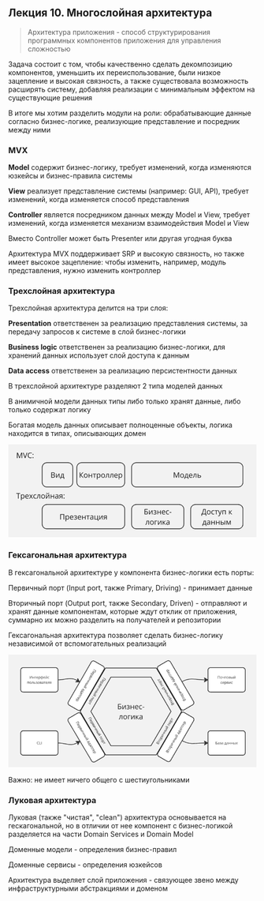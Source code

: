 ## Лекция 10. Многослойная архитектура

> Архитектура приложения - способ структурирования программных компонентов приложения для управления сложностью

Задача состоит с том, чтобы качественно сделать декомпозицию компонентов, уменьшить их переиспользование, были низкое зацепление и высокая связность, а также существовала возможность расширять систему, добавляя реализации с минимальным эффектом на существующие решения

В итоге мы хотим разделить модули на роли: обрабатывающие данные согласно бизнес-логике, реализующие представление и посредник между ними

### MVX

**Model** содержит бизнес-логику, требует изменений, когда изменяются юзкейсы и бизнес-правила системы

**View** реализует представление системы (например: GUI, API), требует изменений, когда изменяется способ представления

**Controller** является посредником данных между Model и View, требует изменений, когда изменяется механизм взаимодействия Model и View

Вместо Controller может быть Presenter или другая угодная буква

Архитектура MVX поддерживает SRP и высокую связность, но также имеет высокое зацепление: чтобы изменить, например, модуль представления, нужно изменить контроллер

### Трехслойная архитектура

Трехслойная архитектура делится на три слоя:

**Presentation** ответственен за реализацию представления системы, за передачу запросов к системе в слой бизнес-логики

**Business logic** ответственен за реализацию бизнес-логики, для хранений данных использует слой доступа к данным

**Data access** ответственен за реализацию персистентности данных

В трехслойной архитектуре разделяют 2 типа моделей данных

В анимичной модели данных типы либо только хранят данные, либо только содержат логику

Богатая модель данных описывает полноценные объекты, логика находится в типах, описывающих домен

![](images/oopcsharp_2024_11_16_1.png)

### Гексагональная архитектура

В гексагональной архитектуре у компонента бизнес-логики есть порты:

Первичный порт (Input port, также Primary, Driving) - принимает данные

Вторичный порт (Output port, также Secondary, Driven) - отправляют и хранят данные компонентам, которые ждут отклик от приложения, суммарно их можно разделить на получателей и репозитории

Гексагональная архитектура позволяет сделать бизнес-логику независимой от вспомогательных реализаций

![](images/oopcsharp_2024_11_16_2.png)

Важно: не имеет ничего общего с шестиугольниками

### Луковая архитектура

Луковая (также "чистая", "clean") архитектура основывается на гескагональной, но в отличии от нее компонент с бизнес-логикой разделяется на части Domain Services и Domain Model

Доменные модели - определения бизнес-правил

Доменные сервисы - определения юзкейсов

Архитектура выделяет слой приложения - связующее звено между инфраструктурными абстракциями и доменом



